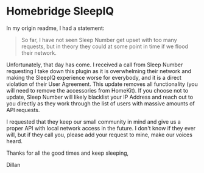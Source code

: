 # Homebridge SleepIQ

In my origin readme, I had a statement: 

> So far, I have not seen Sleep Number get upset with too many requests, but in theory they could at some point in time if we flood their network.

Unfortunately, that day has come. I received a call from Sleep Number requesting I take down this plugin as it is overwhelming their network and making the SleepIQ experience worse for everybody, and it is a direct violation of their User Agreement. This update removes all functionality (you will need to remove the accessories from HomeKit). If you choose not to update, Sleep Number will likely blacklist your IP Address and reach out to you directly as they work through the list of users with massive amounts of API requests. 

I requested that they keep our small community in mind and give us a proper API with local network access in the future. I don't know if they ever will, but if they call you, please add your request to mine, make our voices heard. 

Thanks for all the good times and keep sleeping,

Dillan